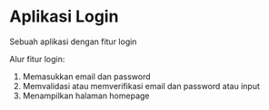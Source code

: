 # Aplikasi Login
Sebuah aplikasi dengan fitur login

Alur fitur login:
1. Memasukkan email dan password
2. Memvalidasi atau memverifikasi email dan password atau input
3. Menampilkan halaman homepage

